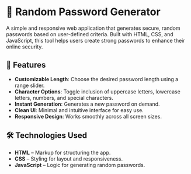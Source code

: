 # 🔐 Random Password Generator

A simple and responsive web application that generates secure, random passwords based on user-defined criteria. Built with HTML, CSS, and JavaScript, this tool helps users create strong passwords to enhance their online security.

## 🚀 Features

- **Customizable Length**: Choose the desired password length using a range slider.
- **Character Options**: Toggle inclusion of uppercase letters, lowercase letters, numbers, and special characters.
- **Instant Generation**: Generates a new password on demand.
- **Clean UI**: Minimal and intuitive interface for easy use.
- **Responsive Design**: Works smoothly across all screen sizes.

## 🛠️ Technologies Used

- **HTML** – Markup for structuring the app.
- **CSS** – Styling for layout and responsiveness.
- **JavaScript** – Logic for generating random passwords.

